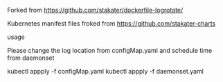 Forked from 
https://github.com/stakater/dockerfile-logrotate/


Kubernetes manifest files froked from https://github.com/stakater-charts


usage 

Please change the log location from configMap.yaml  and schedule time from daemonset 

kubectl appply -f configMap.yaml 
kubectl appply -f daemonset.yaml 
